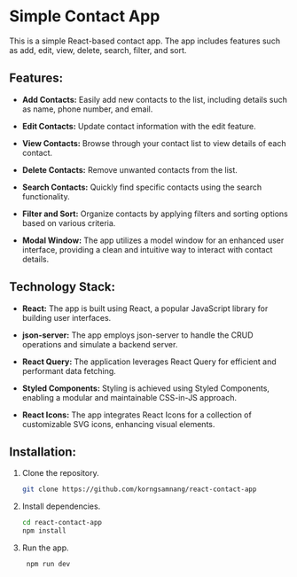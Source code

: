 # Simple Contact App

This is a simple React-based contact app. The app includes features such as add, edit, view, delete, search, filter, and
sort.

## Features:

- **Add Contacts:** Easily add new contacts to the list, including details such as name, phone number, and email.

- **Edit Contacts:** Update contact information with the edit feature.

- **View Contacts:** Browse through your contact list to view details of each contact.

- **Delete Contacts:** Remove unwanted contacts from the list.

- **Search Contacts:** Quickly find specific contacts using the search functionality.

- **Filter and Sort:** Organize contacts by applying filters and sorting options based on various criteria.

- **Modal Window:** The app utilizes a model window for an enhanced user interface, providing a clean and intuitive way
  to interact with contact details.

## Technology Stack:

- **React:** The app is built using React, a popular JavaScript library for building user interfaces.

- **json-server:** The app employs json-server to handle the CRUD operations and simulate a backend server.

- **React Query:** The application leverages React Query for efficient and performant data fetching.

- **Styled Components:** Styling is achieved using Styled Components, enabling a modular and maintainable CSS-in-JS
  approach.

- **React Icons:** The app integrates React Icons for a collection of customizable SVG icons, enhancing visual elements.

## Installation:

1. Clone the repository.
   ```bash
   git clone https://github.com/korngsamnang/react-contact-app
    ```

2. Install dependencies.
   ```bash
   cd react-contact-app
   npm install
   ```
3. Run the app.
   ```bash
    npm run dev
    ```
